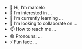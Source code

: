 - 👋 Hi, I’m marcelo
- 👀 I’m interested in ...
- 🌱 I’m currently learning ...
- 💞️ I’m looking to collaborate on ...
- 📫 How to reach me ...
- 😄 Pronouns: ...
- ⚡ Fun fact: ...

<!---
marceloorellanavega/marceloorellanavega is a ✨ special ✨ repository because its `README.md` (this file) appears on your GitHub profile.
You can click the Preview link to take a look at your changes.
--->
